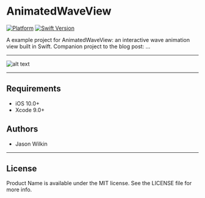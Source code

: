 # AnimatedWaveView

[![Platform](https://img.shields.io/cocoapods/p/TableViewTools.svg?style=flat)](http://cocoapods.org/pods/LFAlertController)
[![Swift Version](https://img.shields.io/badge/swift-4.0-orange.svg)](https://swift.org/)

A example project for AnimatedWaveView: an interactive wave animation view built in Swift. Companion project to the blog post: ...

---

![alt text](https://github.com/j-wilkin/AnimatedWaveView/blob/master/animatedwaves.gif "Animated Waves")

---

## Requirements

- iOS 10.0+
- Xcode 9.0+

## Authors

- Jason Wilkin

---

## License

Product Name is available under the MIT license. See the LICENSE file for more info.